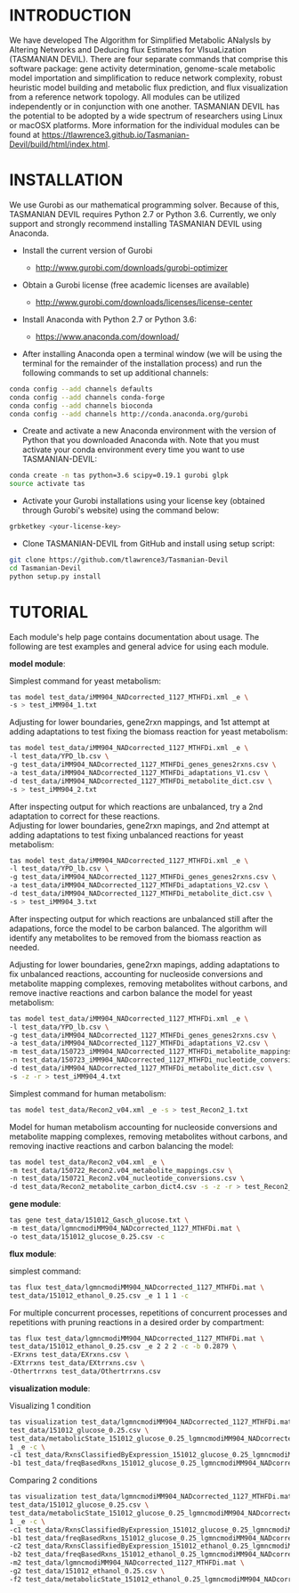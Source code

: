 # INTRODUCTION

We have developed The Algorithm for Simplified Metabolic ANalysIs by Altering Networks and Deducing flux Estimates for VIsuaLization (TASMANIAN DEVIL). There are four separate commands that comprise this software package: gene activity determination, genome-scale metabolic model importation and simplification to reduce network complexity, robust heuristic model building and metabolic flux prediction, and flux visualization from a reference network topology. All modules can be utilized independently or in conjunction with one another. TASMANIAN DEVIL has the potential to be adopted by a wide spectrum of researchers using Linux or macOSX platforms. More information for the individual modules can be found at https://tlawrence3.github.io/Tasmanian-Devil/build/html/index.html.

# INSTALLATION

We use Gurobi as our mathematical programming solver. Because of this, TASMANIAN DEVIL requires Python 2.7 or Python 3.6. Currently, we only support and strongly recommend installing TASMANIAN DEVIL using Anaconda.

* Install the current version of Gurobi
	* http://www.gurobi.com/downloads/gurobi-optimizer
	
* Obtain a Gurobi license (free academic licenses are available)
	* http://www.gurobi.com/downloads/licenses/license-center

* Install Anaconda with Python 2.7 or Python 3.6:
	* https://www.anaconda.com/download/

* After installing Anaconda open a terminal window (we will be using the terminal for the remainder of the installation process) and run the following commands to set up additional channels:
```bash
conda config --add channels defaults
conda config --add channels conda-forge
conda config --add channels bioconda
conda config --add channels http://conda.anaconda.org/gurobi
```
	
* Create and activate a new Anaconda environment with the version of Python that you downloaded Anaconda with. Note that you must activate your conda environment every time you want to use TASMANIAN-DEVIL:
```bash
conda create -n tas python=3.6 scipy=0.19.1 gurobi glpk
source activate tas
```

* Activate your Gurobi installations using your license key (obtained through Gurobi's website) using the command below:
```bash
grbketkey <your-license-key>
```
 
* Clone TASMANIAN-DEVIL from GitHub and install using setup script:
```bash
git clone https://github.com/tlawrence3/Tasmanian-Devil
cd Tasmanian-Devil
python setup.py install
```

# TUTORIAL

Each module's help page contains documentation about usage. The following are test examples and general advice for using each module.

**model module**:

Simplest command for yeast metabolism:
```bash
tas model test_data/iMM904_NADcorrected_1127_MTHFDi.xml _e \
-s > test_iMM904_1.txt
```
Adjusting for lower boundaries, gene2rxn mappings, and 1st attempt at adding adaptations to test fixing the biomass reaction for yeast metabolism:
```bash
tas model test_data/iMM904_NADcorrected_1127_MTHFDi.xml _e \
-l test_data/YPD_lb.csv \
-g test_data/iMM904_NADcorrected_1127_MTHFDi_genes_genes2rxns.csv \
-a test_data/iMM904_NADcorrected_1127_MTHFDi_adaptations_V1.csv \
-d test_data/iMM904_NADcorrected_1127_MTHFDi_metabolite_dict.csv \
-s > test_iMM904_2.txt
```
After inspecting output for which reactions are unbalanced, try a 2nd adaptation to correct for these reactions. <br />
Adjusting for lower boundaries, gene2rxn mapings, and 2nd attempt at adding adaptations to test fixing unbalanced reactions for yeast metabolism:
```bash
tas model test_data/iMM904_NADcorrected_1127_MTHFDi.xml _e \
-l test_data/YPD_lb.csv \
-g test_data/iMM904_NADcorrected_1127_MTHFDi_genes_genes2rxns.csv \
-a test_data/iMM904_NADcorrected_1127_MTHFDi_adaptations_V2.csv \
-d test_data/iMM904_NADcorrected_1127_MTHFDi_metabolite_dict.csv \
-s > test_iMM904_3.txt
```
After inspecting output for which reactions are unbalanced still after the adapations, force the model to be carbon balanced. The algorithm will identify any metabolites to be removed from the biomass reaction as needed.

Adjusting for lower boundaries, gene2rxn mapings, adding adaptations to fix unbalanced reactions, accounting for nucleoside conversions and metabolite mapping complexes, removing metabolites without carbons, and remove inactive reactions and carbon balance the model for yeast metabolism:
```bash
tas model test_data/iMM904_NADcorrected_1127_MTHFDi.xml _e \ 
-l test_data/YPD_lb.csv \ 
-g test_data/iMM904_NADcorrected_1127_MTHFDi_genes_genes2rxns.csv \ 
-a test_data/iMM904_NADcorrected_1127_MTHFDi_adaptations_V2.csv \ 
-m test_data/150723_iMM904_NADcorrected_1127_MTHFDi_metabolite_mappings.csv \ 
-n test_data/150723_iMM904_NADcorrected_1127_MTHFDi_nucleotide_conversions.csv \ 
-d test_data/iMM904_NADcorrected_1127_MTHFDi_metabolite_dict.csv \
-s -z -r > test_iMM904_4.txt
```
Simplest command for human metabolism:
```bash
tas model test_data/Recon2_v04.xml _e -s > test_Recon2_1.txt
```
Model for human metabolism accounting for nucleoside conversions and metabolite mapping complexes, removing metabolites without carbons, and removing inactive reactions and carbon balancing the model:
```bash
tas model test_data/Recon2_v04.xml _e \ 
-m test_data/150722_Recon2.v04_metabolite_mappings.csv \ 
-n test_data/150721_Recon2.v04_nucleotide_conversions.csv \ 
-d test_data/Recon2_metabolite_carbon_dict4.csv -s -z -r > test_Recon2_2.txt
```
**gene module**:

```bash
tas gene test_data/151012_Gasch_glucose.txt \ 
-m test_data/lgmncmodiMM904_NADcorrected_1127_MTHFDi.mat \ 
-o test_data/151012_glucose_0.25.csv -c
```
**flux module**:

simplest command:
```bash
tas flux test_data/lgmncmodiMM904_NADcorrected_1127_MTHFDi.mat \ 
test_data/151012_ethanol_0.25.csv _e 1 1 1 -c
```
For multiple concurrent processes, repetitions of concurrent processes and repetitions with pruning reactions in a desired order by compartment:
```bash
tas flux test_data/lgmncmodiMM904_NADcorrected_1127_MTHFDi.mat \ 
test_data/151012_ethanol_0.25.csv _e 2 2 2 -c -b 0.2879 \ 
-EXrxns test_data/EXrxns.csv \ 
-EXtrrxns test_data/EXtrrxns.csv \ 
-Othertrrxns test_data/Othertrrxns.csv
```
**visualization module**:

Visualizing 1 condition
```bash
tas visualization test_data/lgmncmodiMM904_NADcorrected_1127_MTHFDi.mat \ 
test_data/151012_glucose_0.25.csv \ 
test_data/metabolicState_151012_glucose_0.25_lgmncmodiMM904_NADcorrected_1127_MTHFDi Glycolysis_PPP_Serine_Alanine_shortened \ 
1 _e -c \ 
-c1 test_data/RxnsClassifiedByExpression_151012_glucose_0.25_lgmncmodiMM904_NADcorrected_1127_MTHFDi.pkl \
-b1 test_data/freqBasedRxns_151012_glucose_0.25_lgmncmodiMM904_NADcorrected_1127_MTHFDi.pkl
```
Comparing 2 conditions
```bash
tas visualization test_data/lgmncmodiMM904_NADcorrected_1127_MTHFDi.mat \ 
test_data/151012_glucose_0.25.csv \ 
test_data/metabolicState_151012_glucose_0.25_lgmncmodiMM904_NADcorrected_1127_MTHFDi Glycolysis_PPP_Serine_Alanine_shortened \ 
1 _e -c \
-c1 test_data/RxnsClassifiedByExpression_151012_glucose_0.25_lgmncmodiMM904_NADcorrected_1127_MTHFDi.pkl \
-b1 test_data/freqBasedRxns_151012_glucose_0.25_lgmncmodiMM904_NADcorrected_1127_MTHFDi.pkl \ 
-c2 test_data/RxnsClassifiedByExpression_151012_ethanol_0.25_lgmncmodiMM904_NADcorrected_1127_MTHFDi.pkl \
-b2 test_data/freqBasedRxns_151012_ethanol_0.25_lgmncmodiMM904_NADcorrected_1127_MTHFDi.pkl \ 
-m2 test_data/lgmncmodiMM904_NADcorrected_1127_MTHFDi.mat \ 
-g2 test_data/151012_ethanol_0.25.csv \ 
-f2 test_data/metabolicState_151012_ethanol_0.25_lgmncmodiMM904_NADcorrected_1127_MTHFDi
```

